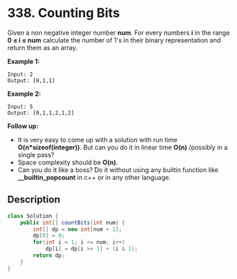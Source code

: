 # 338. Counting Bits

 Given a non negative integer number **num**. For every numbers **i** in the range **0 ≤ i ≤ num** calculate the number of 1's in their binary representation and return them as an array.

**Example 1:**

```
Input: 2
Output: [0,1,1]
```

**Example 2:**

```
Input: 5
Output: [0,1,1,2,1,2]
```

**Follow up:**

- It is very easy to come up with a solution with run time **O(n\*sizeof(integer))**. But can you do it in linear time **O(n)** /possibly in a single pass?
- Space complexity should be **O(n)**.
- Can you do it like a boss? Do it without using any builtin function like **__builtin_popcount** in c++ or in any other language.

## Description

```java
class Solution {
    public int[] countBits(int num) {
        int[] dp = new int[num + 1];
        dp[0] = 0;
        for(int i = 1; i <= num; i++) 
            dp[i] = dp[i >> 1] + (i & 1);
        return dp;
    }
}
```





